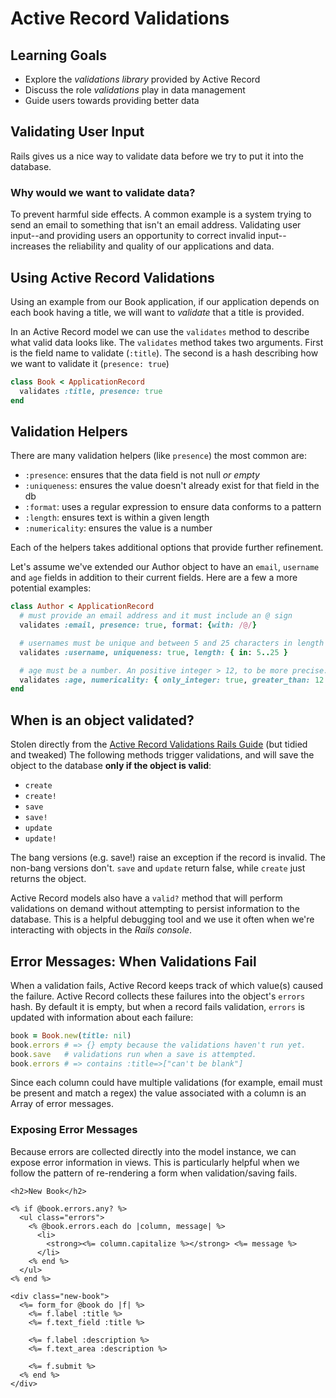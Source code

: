 # Active Record Validations
## Learning Goals
- Explore the _validations library_ provided by Active Record
- Discuss the role _validations_ play in data management
- Guide users towards providing better data

## Validating User Input
Rails gives us a nice way to validate data before we try to put it into the database.

### Why would we want to validate data?
To prevent harmful side effects. A common example is a system trying to send an email to something that isn't an email address. Validating user input--and providing users an opportunity to correct invalid input--increases the reliability and quality of our applications and data.

## Using Active Record Validations
Using an example from our Book application, if our application depends on each book having a title, we will want to _validate_ that a title is provided.

In an Active Record model we can use the `validates` method to describe what valid data looks like. The `validates` method takes two arguments. First is the field name to
validate (`:title`). The second is a hash describing how we want to validate it (`presence: true`)

```ruby
class Book < ApplicationRecord
  validates :title, presence: true
end
```

## Validation Helpers
There are many validation helpers (like `presence`) the most common are:

- `:presence`: ensures that the data field is not null *or empty*
- `:uniqueness`: ensures the value doesn't already exist for that field in the db
- `:format`: uses a regular expression to ensure data conforms to a pattern
- `:length`: ensures text is within a given length
- `:numericality`: ensures the value is a number

Each of the helpers takes additional options that provide further refinement.


Let's assume we've extended our Author object to have an `email`, `username` and `age` fields in addition to their current fields. Here are a few a more potential examples:
```ruby
class Author < ApplicationRecord
  # must provide an email address and it must include an @ sign
  validates :email, presence: true, format: {with: /@/}

  # usernames must be unique and between 5 and 25 characters in length
  validates :username, uniqueness: true, length: { in: 5..25 }

  # age must be a number. An positive integer > 12, to be more precise.
  validates :age, numericality: { only_integer: true, greater_than: 12 }
end
```

## When is an object validated?
Stolen directly from the [Active Record Validations Rails Guide](http://guides.rubyonrails.org/active_record_validations.html) (but tidied and tweaked) The following methods trigger validations, and will save the object to the database __only if the object is valid__:

- `create`
- `create!`
- `save`
- `save!`
- `update`
- `update!`

The bang versions (e.g. save!) raise an exception if the record is invalid. The non-bang versions don't. `save` and `update` return false, while `create` just returns the object.

Active Record models also have a `valid?` method that will perform validations on demand without attempting to persist information to the database. This is a helpful debugging tool and we use it often when we're interacting with objects in the _Rails console_.

## Error Messages: When Validations Fail
When a validation fails, Active Record keeps track of which value(s)
caused the failure. Active Record collects these failures into the object's `errors` hash. By default it is empty, but when a record fails validation, `errors` is updated with information about each failure:

```ruby
book = Book.new(title: nil)
book.errors # => {} empty because the validations haven't run yet.
book.save   # validations run when a save is attempted.
book.errors # => contains :title=>["can't be blank"]
```

Since each column could have multiple validations (for example, email must be present and match a regex) the value associated with a column is an Array of error messages.

### Exposing Error Messages
Because errors are collected directly into the model instance, we can expose error information in views. This is particularly helpful when we follow the pattern of re-rendering a form when validation/saving fails.

```erb
<h2>New Book</h2>

<% if @book.errors.any? %>
  <ul class="errors">
    <% @book.errors.each do |column, message| %>
      <li>
        <strong><%= column.capitalize %></strong> <%= message %>
      </li>
    <% end %>
  </ul>
<% end %>

<div class="new-book">
  <%= form_for @book do |f| %>
    <%= f.label :title %>
    <%= f.text_field :title %>

    <%= f.label :description %>
    <%= f.text_area :description %>

    <%= f.submit %>
  <% end %>
</div>
```
